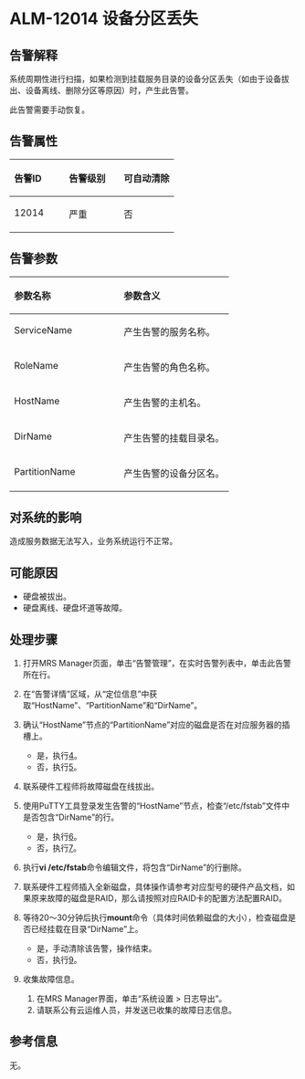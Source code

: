 # ALM-12014 设备分区丢失<a name="ZH-CN_TOPIC_0093195091"></a>

## 告警解释<a name="zh-cn_topic_0086718130_section50720937"></a>

系统周期性进行扫描，如果检测到挂载服务目录的设备分区丢失（如由于设备拔出、设备离线、删除分区等原因）时，产生此告警。

此告警需要手动恢复。

## 告警属性<a name="zh-cn_topic_0086718130_section53835255"></a>

<a name="zh-cn_topic_0086718130_table14805514"></a>
<table><thead align="left"><tr id="zh-cn_topic_0086718130_row11447635"><th class="cellrowborder" valign="top" width="33.33333333333333%" id="mcps1.1.4.1.1"><p id="zh-cn_topic_0086718130_p54843263"><a name="zh-cn_topic_0086718130_p54843263"></a><a name="zh-cn_topic_0086718130_p54843263"></a>告警ID</p>
</th>
<th class="cellrowborder" valign="top" width="33.33333333333333%" id="mcps1.1.4.1.2"><p id="zh-cn_topic_0086718130_p13119352"><a name="zh-cn_topic_0086718130_p13119352"></a><a name="zh-cn_topic_0086718130_p13119352"></a>告警级别</p>
</th>
<th class="cellrowborder" valign="top" width="33.33333333333333%" id="mcps1.1.4.1.3"><p id="zh-cn_topic_0086718130_p56034597"><a name="zh-cn_topic_0086718130_p56034597"></a><a name="zh-cn_topic_0086718130_p56034597"></a>可自动清除</p>
</th>
</tr>
</thead>
<tbody><tr id="zh-cn_topic_0086718130_row42508527"><td class="cellrowborder" valign="top" width="33.33333333333333%" headers="mcps1.1.4.1.1 "><p id="zh-cn_topic_0086718130_p20638653"><a name="zh-cn_topic_0086718130_p20638653"></a><a name="zh-cn_topic_0086718130_p20638653"></a>12014</p>
</td>
<td class="cellrowborder" valign="top" width="33.33333333333333%" headers="mcps1.1.4.1.2 "><p id="zh-cn_topic_0086718130_p61118200"><a name="zh-cn_topic_0086718130_p61118200"></a><a name="zh-cn_topic_0086718130_p61118200"></a>严重</p>
</td>
<td class="cellrowborder" valign="top" width="33.33333333333333%" headers="mcps1.1.4.1.3 "><p id="zh-cn_topic_0086718130_p51627143"><a name="zh-cn_topic_0086718130_p51627143"></a><a name="zh-cn_topic_0086718130_p51627143"></a>否</p>
</td>
</tr>
</tbody>
</table>

## 告警参数<a name="zh-cn_topic_0086718130_section14755248"></a>

<a name="zh-cn_topic_0086718130_table21049043"></a>
<table><thead align="left"><tr id="zh-cn_topic_0086718130_row1670078"><th class="cellrowborder" valign="top" width="50%" id="mcps1.1.3.1.1"><p id="zh-cn_topic_0086718130_p1058616"><a name="zh-cn_topic_0086718130_p1058616"></a><a name="zh-cn_topic_0086718130_p1058616"></a>参数名称</p>
</th>
<th class="cellrowborder" valign="top" width="50%" id="mcps1.1.3.1.2"><p id="zh-cn_topic_0086718130_p18639091"><a name="zh-cn_topic_0086718130_p18639091"></a><a name="zh-cn_topic_0086718130_p18639091"></a>参数含义</p>
</th>
</tr>
</thead>
<tbody><tr id="zh-cn_topic_0086718130_row33371415"><td class="cellrowborder" valign="top" width="50%" headers="mcps1.1.3.1.1 "><p id="zh-cn_topic_0086718130_p18730058"><a name="zh-cn_topic_0086718130_p18730058"></a><a name="zh-cn_topic_0086718130_p18730058"></a>ServiceName</p>
</td>
<td class="cellrowborder" valign="top" width="50%" headers="mcps1.1.3.1.2 "><p id="zh-cn_topic_0086718130_p40739767"><a name="zh-cn_topic_0086718130_p40739767"></a><a name="zh-cn_topic_0086718130_p40739767"></a>产生告警的服务名称。</p>
</td>
</tr>
<tr id="zh-cn_topic_0086718130_row31113586"><td class="cellrowborder" valign="top" width="50%" headers="mcps1.1.3.1.1 "><p id="zh-cn_topic_0086718130_p37172518"><a name="zh-cn_topic_0086718130_p37172518"></a><a name="zh-cn_topic_0086718130_p37172518"></a>RoleName</p>
</td>
<td class="cellrowborder" valign="top" width="50%" headers="mcps1.1.3.1.2 "><p id="zh-cn_topic_0086718130_p58183975"><a name="zh-cn_topic_0086718130_p58183975"></a><a name="zh-cn_topic_0086718130_p58183975"></a>产生告警的角色名称。</p>
</td>
</tr>
<tr id="zh-cn_topic_0086718130_row53893727"><td class="cellrowborder" valign="top" width="50%" headers="mcps1.1.3.1.1 "><p id="zh-cn_topic_0086718130_p3315773"><a name="zh-cn_topic_0086718130_p3315773"></a><a name="zh-cn_topic_0086718130_p3315773"></a>HostName</p>
</td>
<td class="cellrowborder" valign="top" width="50%" headers="mcps1.1.3.1.2 "><p id="zh-cn_topic_0086718130_p142236"><a name="zh-cn_topic_0086718130_p142236"></a><a name="zh-cn_topic_0086718130_p142236"></a>产生告警的主机名。</p>
</td>
</tr>
<tr id="zh-cn_topic_0086718130_row1280132"><td class="cellrowborder" valign="top" width="50%" headers="mcps1.1.3.1.1 "><p id="zh-cn_topic_0086718130_p36581830"><a name="zh-cn_topic_0086718130_p36581830"></a><a name="zh-cn_topic_0086718130_p36581830"></a>DirName</p>
</td>
<td class="cellrowborder" valign="top" width="50%" headers="mcps1.1.3.1.2 "><p id="zh-cn_topic_0086718130_p10338269"><a name="zh-cn_topic_0086718130_p10338269"></a><a name="zh-cn_topic_0086718130_p10338269"></a>产生告警的挂载目录名。</p>
</td>
</tr>
<tr id="zh-cn_topic_0086718130_row25935564"><td class="cellrowborder" valign="top" width="50%" headers="mcps1.1.3.1.1 "><p id="zh-cn_topic_0086718130_p20405949"><a name="zh-cn_topic_0086718130_p20405949"></a><a name="zh-cn_topic_0086718130_p20405949"></a>PartitionName</p>
</td>
<td class="cellrowborder" valign="top" width="50%" headers="mcps1.1.3.1.2 "><p id="zh-cn_topic_0086718130_p42269174"><a name="zh-cn_topic_0086718130_p42269174"></a><a name="zh-cn_topic_0086718130_p42269174"></a>产生告警的设备分区名。</p>
</td>
</tr>
</tbody>
</table>

## 对系统的影响<a name="zh-cn_topic_0086718130_section65688375"></a>

造成服务数据无法写入，业务系统运行不正常。

## 可能原因<a name="zh-cn_topic_0086718130_section54324468"></a>

-   硬盘被拔出。
-   硬盘离线、硬盘坏道等故障。

## 处理步骤<a name="zh-cn_topic_0086718130_section2178288193131"></a>

1.  打开MRS Manager页面，单击“告警管理”，在实时告警列表中，单击此告警所在行。
2.  在“告警详情”区域，从“定位信息”中获取“HostName”、“PartitionName”和“DirName”。
3.  确认“HostName”节点的“PartitionName”对应的磁盘是否在对应服务器的插槽上。
    -   是，执行[4](#zh-cn_topic_0086718130_li1456274715359)。
    -   否，执行[5](#zh-cn_topic_0086718130_li6395586615359)。

4.  <a name="zh-cn_topic_0086718130_li1456274715359"></a>联系硬件工程师将故障磁盘在线拔出。
5.  <a name="zh-cn_topic_0086718130_li6395586615359"></a>使用PuTTY工具登录发生告警的“HostName”节点，检查“/etc/fstab”文件中是否包含“DirName”的行。
    -   是，执行[6](#zh-cn_topic_0086718130_li921471615359)。
    -   否，执行[7](#zh-cn_topic_0086718130_li819455015359)。

6.  <a name="zh-cn_topic_0086718130_li921471615359"></a>执行**vi /etc/fstab**命令编辑文件，将包含“DirName”的行删除。
7.  <a name="zh-cn_topic_0086718130_li819455015359"></a>联系硬件工程师插入全新磁盘，具体操作请参考对应型号的硬件产品文档，如果原来故障的磁盘是RAID，那么请按照对应RAID卡的配置方法配置RAID。
8.  等待20～30分钟后执行**mount**命令（具体时间依赖磁盘的大小），检查磁盘是否已经挂载在目录“DirName”上。
    -   是，手动清除该告警，操作结束。
    -   否，执行[9](#zh-cn_topic_0086718130_li1949134515359)。

9.  <a name="zh-cn_topic_0086718130_li1949134515359"></a>收集故障信息。
    1.  在MRS Manager界面，单击“系统设置 \> 日志导出”。
    2.  请联系公有云运维人员，并发送已收集的故障日志信息。


## 参考信息<a name="zh-cn_topic_0086718130_section38205788"></a>

无。

